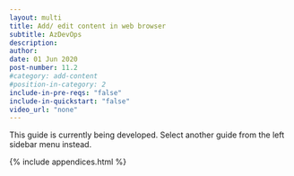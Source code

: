 ```yaml
---
layout: multi
title: Add/ edit content in web browser
subtitle: AzDevOps
description:
author:
date: 01 Jun 2020
post-number: 11.2
#category: add-content
#position-in-category: 2
include-in-pre-reqs: "false"
include-in-quickstart: "false"
video_url: "none"
---
```


This guide is currently being developed. Select another guide from the left sidebar menu instead.

<!--
uncomment to add content

{% include prerequisites.html %}

## Topics in this guide

- [Example topic full name](#example-shortname)

{% include video.html %}

## Example {#example-shortname}

Complete the following steps to...

For example, in the following image, ...

![Alt image text placeholder](../assets/images/11-add-content/edit-browser/azdev/img-placeholder.png)

-->

{% include appendices.html %}
